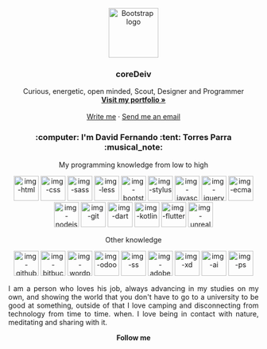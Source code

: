 <p align="center">
  <a href="https://github.com/coreDeiv">
    <img src="https://github.com/coreDeiv/coreDeiv/blob/master/assets/logo/logo.png?raw=true" alt="Bootstrap logo" width="100" height="100">
  </a>
</p>

<h3 align="center">coreDeiv</h3>

<p align="center">
  Curious, energetic, open minded, Scout, Designer and Programmer
  <br>
  <a href="https://coredeiv.github.io/portfolio/"><strong>Visit my portfolio »</strong></a>
  <br>
  <br>
  <a href="https://api.whatsapp.com/send?phone=573052272289&amp;text=Hi!,%20how%20are%20you%20?">Write me</a>
  ·
  <a href="mailto:dftp93@gmail.com">Send me an email</a>
</p>

<h3 align="center">:computer: I'm David Fernando :tent: Torres Parra :musical_note:</h3>

<p align="center">My programming knowledge from low to high</p>

<p align="center">
  <img src="https://raw.githubusercontent.com/coreDeiv/coreDeiv/add622f8923e7d9e3d8ec76c977d6c0a4acf9874/assets/img/html-min.svg" width="50" height="50" alt="img-html" title="HTML5">
  <img src="https://raw.githubusercontent.com/coreDeiv/coreDeiv/add622f8923e7d9e3d8ec76c977d6c0a4acf9874/assets/img/css-min.svg" width="50" height="50" alt="img-css" title="CSS3">
  <img src="https://raw.githubusercontent.com/coreDeiv/coreDeiv/add622f8923e7d9e3d8ec76c977d6c0a4acf9874/assets/img/sass-min.svg" width="50" height="50" alt="img-sass" title="Sass or Scss">
  <img src="https://github.com/coreDeiv/coreDeiv/blob/master/assets/img/less-logo-min.png?raw=true" width="50" height="50" alt="img-less" title="Less">
  <img src="https://github.com/coreDeiv/coreDeiv/blob/master/assets/img/bootstrap-min.png?raw=true" width="50" height="50" alt="img-bootstrap" title="Bootstrap 3 and 4">
  <img src="https://raw.githubusercontent.com/coreDeiv/coreDeiv/add622f8923e7d9e3d8ec76c977d6c0a4acf9874/assets/img/stylus-min.svg" width="50" height="50" alt="img-stylus" title="Stylus">
  <img src="https://raw.githubusercontent.com/coreDeiv/coreDeiv/add622f8923e7d9e3d8ec76c977d6c0a4acf9874/assets/img/js-min.svg" width="50" height="50" alt="img-javascript" title="Javascript">
  <img src="https://github.com/coreDeiv/coreDeiv/blob/master/assets/img/jQuery-logo-min.png?raw=true" width="50" height="50" alt="img-jquery" title="JQuery">
  <img src="https://github.com/coreDeiv/coreDeiv/blob/master/assets/img/ecma-min.png?raw=true" width="50" height="50" alt="img-ecma" title="Ecmascript 6 and 7">
  <img src="https://github.com/coreDeiv/coreDeiv/blob/master/assets/img/node-js-min.png?raw=true" width="50" height="50" alt="img-nodejs" title="Node Js">
  <img src="https://github.com/coreDeiv/coreDeiv/blob/master/assets/img/git-min.png?raw=true" width="50" height="50" alt="img-git" title="Git">
  <img src="https://github.com/coreDeiv/coreDeiv/blob/master/assets/img/dart-min.png?raw=true" width="50" height="50" alt="img-dart" title="Dart">
  <img src="https://github.com/coreDeiv/coreDeiv/blob/coredeiv/assets/img/Kotlin-logo.png?raw=true" width="50" height="50" alt="img-kotlin" title="Kotlin">
  <img src="https://raw.githubusercontent.com/coreDeiv/coreDeiv/add622f8923e7d9e3d8ec76c977d6c0a4acf9874/assets/img/flutter-min.svg" width="50" height="50" alt="img-flutter" title="Flutter">
  <img src="https://github.com/coreDeiv/coreDeiv/blob/master/assets/img/unreal-min.png?raw=true" width="50" height="50" alt="img-unreal" title="Unreal Engine 4">
</p>

<p align="center">Other knowledge</p>

<p align="center">
  <img src="https://github.com/coreDeiv/coreDeiv/blob/master/assets/img/github-min.png?raw=true" width="50" height="50" alt="img-github" title="Github">
  <img src="https://github.com/coreDeiv/coreDeiv/blob/master/assets/img/bitbucket-min.png?raw=true" width="50" height="50" alt="img-bitbucket" title="Bitbucket">
  <img src="https://github.com/coreDeiv/coreDeiv/blob/master/assets/img/wordpress-min.png?raw=true" width="50" height="50" alt="img-wordpress" title="Wordpress">
  <img src="https://github.com/coreDeiv/coreDeiv/blob/master/assets/img/odoo-min.svg" width="50" height="50" alt="img-odoo" title="Odoo v11, v12, v13">
  <img src="https://github.com/coreDeiv/coreDeiv/blob/master/assets/img/squarespace-min.jpg?raw=true" width="50" height="50" alt="img-ss" title="Square Space">
  <img src="https://github.com/coreDeiv/coreDeiv/blob/master/assets/img/adobe-min.jpg?raw=true" width="50" height="50" alt="img-adobe" title="Suite Adobe">
  <img src="https://github.com/coreDeiv/coreDeiv/blob/master/assets/img/xd-min.png?raw=true" width="50" height="50" alt="img-xd" title="Adobe Xd">
  <img src="https://github.com/coreDeiv/coreDeiv/blob/master/assets/img/ai-min.png?raw=true" width="50" height="50" alt="img-ai" title="Adobe Illustrator">
  <img src="https://github.com/coreDeiv/coreDeiv/blob/master/assets/img/psd-min.png?raw=true" width="50" height="50" alt="img-ps" title="Adobe Photoshop">
</p>

<p style="text-align: justify;">I am a person who loves his job, always advancing in my studies on my own, and showing the world that you don't have to go to a university to be good at something, outside of that I love camping and disconnecting from technology from time to time. when. I love being in contact with nature, meditating and sharing with it.</p>

<p align="center"><b>Follow me<b></p>

<p align="center">
  <!-- Aqui va algo -->
</p>
